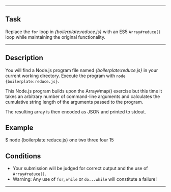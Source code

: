 ----------------------------------------------------------------------

## Task

Replace the `for` loop in *{boilerplate:reduce.js}* with an ES5 `Array#reduce()` loop while maintaining the original functionality.

----------------------------------------------------------------------

## Description

You will find a Node.js program file named *{boilerplate:reduce.js}* in your current working directory. Execute the program with `node {boilerplate:reduce.js}`.

This Node.js program builds upon the Array#map() exercise but this time it takes an arbitrary number of command-line arguments and calculates the cumulative string length of the arguments passed to the program.

The resulting array is then encoded as JSON and printed to stdout.

## Example

  $ node {boilerplate:reduce.js} one two three four
  15

## Conditions

* Your submission will be judged for correct output and the use of `Array#reduce()`.
* Warning: Any use of `for`, `while` or `do...while` will constitute a failure!

----------------------------------------------------------------------

